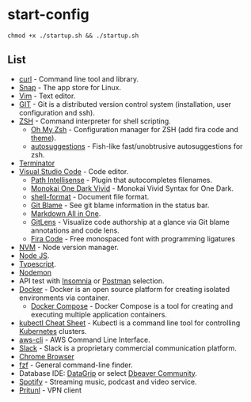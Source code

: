 start-config
=================

```
chmod +x ./startup.sh && ./startup.sh
```

## List

- [curl](https://curl.haxx.se/) - Command line tool and library.
- [Snap](https://snapcraft.io/) - The app store for Linux.
- [Vim](https://www.vim.org/) - Text editor.
- [GIT](https://git-scm.com/) - Git is a distributed version control system (installation, user configuration and ssh).
- [ZSH](http://www.zsh.org/) - Command interpreter for shell scripting.
  - [Oh My Zsh](https://ohmyz.sh/) - Configuration manager for ZSH (add fira code and [theme](https://github.com/skuridin/oh-my-zsh-node-theme)).
  - [autosuggestions](https://github.com/zsh-users/zsh-autosuggestions) - Fish-like fast/unobtrusive autosuggestions for zsh.
- [Terminator](https://terminator-gtk3.readthedocs.io/en/latest)
- [Visual Studio Code](https://code.visualstudio.com/) - Code editor.
  - [Path Intellisense](https://marketplace.visualstudio.com/items?itemName=christian-kohler.path-intellisense) - Plugin that autocompletes filenames.
  - [Monokai One Dark Vivid](https://marketplace.visualstudio.com/items?itemName=ashpowell.monokai-one-dark-vivid) - Monokai Vivid Syntax for One Dark.
  - [shell-format](https://marketplace.visualstudio.com/items?itemName=foxundermoon.shell-format) - Document file format.
  - [Git Blame](https://marketplace.visualstudio.com/items?itemName=waderyan.gitblame) - See git blame information in the status bar.
  - [Markdown All in One](https://marketplace.visualstudio.com/items?itemName=yzhang.markdown-all-in-one).
  - [GitLens](https://marketplace.visualstudio.com/items?itemName=eamodio.gitlens) - Visualize code authorship at a glance via Git blame annotations and code lens.
  - [Fira Code](https://github.com/tonsky/FiraCode) - Free monospaced font with programming ligatures
- [NVM](https://github.com/nvm-sh/nvm) - Node version manager.
- [Node JS](https://nodejs.org/en/).
- [Typescript](https://www.typescriptlang.org/).
- [Nodemon](https://nodemon.io/)
- API test with [Insomnia](https://insomnia.rest/) or [Postman](https://www.postman.com/) selection.
- [Docker](https://www.docker.com/) - Docker is an open source platform for creating isolated environments via container.
  - [Docker Compose](https://docs.docker.com/compose/) - 
Docker Compose is a tool for creating and executing multiple application containers.
- [kubectl Cheat Sheet](https://kubernetes.io/docs/reference/kubectl/overview/) - Kubectl is a command line tool for controlling [Kubernetes](https://kubernetes.io/) clusters.
- [aws-cli](https://aws.amazon.com/pt/cli/) - AWS Command Line Interface.
- [Slack](https://slack.com/intl/pt-br/) - Slack is a proprietary commercial communication platform.
- [Chrome Browser](https://www.google.com/intl/pt-BR/chrome/)
- [fzf](https://github.com/junegunn/fzf) - General command-line finder.
- Database IDE: [DataGrip](https://www.jetbrains.com/pt-br/datagrip/) or select [Dbeaver Community](https://dbeaver.io/).
- [Spotify](https://www.spotify.com/br/) - Streaming music, podcast and video service.
- [Pritunl](https://client.pritunl.com/) - VPN client
